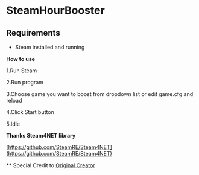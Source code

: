 # SteamHourBooster

## Requirements
- Steam installed and running

**How to use**

1.Run Steam

2.Run program

3.Choose game you want to boost from dropdown list or edit game.cfg and reload

4.Click Start button

5.Idle


**Thanks Steam4NET library**

[https://github.com/SteamRE/Steam4NET](https://github.com/SteamRE/Steam4NET)

** Special Credit to
[Original Creator](https://github.com/CodeVirtualZ/SteamGameBooster.git)